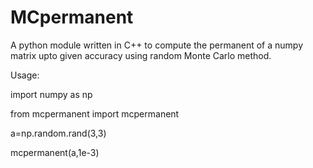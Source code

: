 # MCpermanent
A python module written in C++ to compute the permanent of a numpy matrix upto given accuracy  using random Monte Carlo method.

Usage:

import numpy as np

from mcpermanent import mcpermanent 

a=np.random.rand(3,3)

mcpermanent(a,1e-3)

